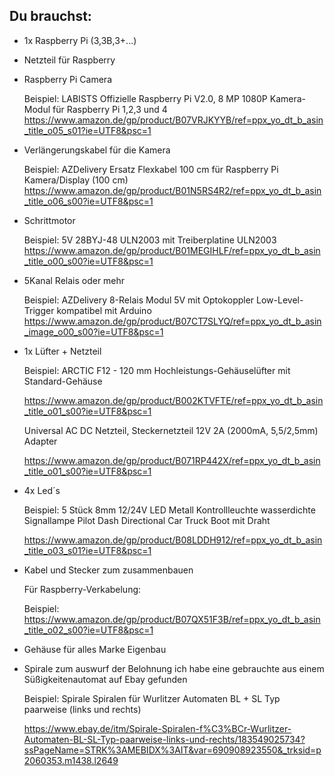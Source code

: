 ## Du brauchst:
- 1x Raspberry Pi (3,3B,3+...)
- Netzteil für Raspberry
- Raspberry Pi Camera

    Beispiel: LABISTS Offizielle Raspberry Pi V2.0, 8 MP 1080P Kamera-Modul für Raspberry Pi 1,2,3 und 4
    https://www.amazon.de/gp/product/B07VRJKYYB/ref=ppx_yo_dt_b_asin_title_o05_s01?ie=UTF8&psc=1
- Verlängerungskabel für die Kamera

    Beispiel: AZDelivery Ersatz Flexkabel 100 cm für Raspberry Pi Kamera/Display (100 cm)
    https://www.amazon.de/gp/product/B01N5RS4R2/ref=ppx_yo_dt_b_asin_title_o06_s00?ie=UTF8&psc=1
- Schrittmotor

    Beispiel: 5V 28BYJ-48 ULN2003 mit Treiberplatine ULN2003
    https://www.amazon.de/gp/product/B01MEGIHLF/ref=ppx_yo_dt_b_asin_title_o00_s00?ie=UTF8&psc=1
- 5Kanal Relais oder mehr

    Beispiel: AZDelivery 8-Relais Modul 5V mit Optokoppler Low-Level-Trigger kompatibel mit Arduino
    https://www.amazon.de/gp/product/B07CT7SLYQ/ref=ppx_yo_dt_b_asin_image_o00_s00?ie=UTF8&psc=1
    
- 1x Lüfter + Netzteil

    Beispiel: ARCTIC F12 - 120 mm Hochleistungs-Gehäuselüfter mit Standard-Gehäuse
    
    https://www.amazon.de/gp/product/B002KTVFTE/ref=ppx_yo_dt_b_asin_title_o01_s00?ie=UTF8&psc=1
        
    Universal AC DC Netzteil, Steckernetzteil 12V 2A (2000mA, 5,5/2,5mm) Adapter
    
    https://www.amazon.de/gp/product/B071RP442X/ref=ppx_yo_dt_b_asin_title_o01_s00?ie=UTF8&psc=1
        
- 4x Led´s

    Beispiel: 5 Stück 8mm 12/24V LED Metall Kontrollleuchte wasserdichte Signallampe Pilot Dash Directional Car Truck Boot mit Draht
    
    https://www.amazon.de/gp/product/B08LDDH912/ref=ppx_yo_dt_b_asin_title_o03_s01?ie=UTF8&psc=1
        
- Kabel und Stecker zum zusammenbauen

    Für Raspberry-Verkabelung:
    
    Beispiel: https://www.amazon.de/gp/product/B07QX51F3B/ref=ppx_yo_dt_b_asin_title_o02_s00?ie=UTF8&psc=1
        
- Gehäuse für alles Marke Eigenbau

- Spirale zum auswurf der Belohnung ich habe eine gebrauchte aus einem Süßigkeitenautomat auf Ebay gefunden

    Beispiel: Spirale Spiralen für Wurlitzer Automaten BL + SL Typ paarweise (links und rechts)
    
    https://www.ebay.de/itm/Spirale-Spiralen-f%C3%BCr-Wurlitzer-Automaten-BL-SL-Typ-paarweise-links-und-rechts/183549025734?ssPageName=STRK%3AMEBIDX%3AIT&var=690908923550&_trksid=p2060353.m1438.l2649
